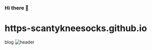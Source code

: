 ### Hi there 👋

<!--
**scantykneesocks/scantykneesocks** is a ✨ _special_ ✨ repository because its `README.md` (this file) appears on your GitHub profile.

Here are some ideas to get you started:

- 🔭 I’m currently working on ...
- 🌱 I’m currently learning ...
- 👯 I’m looking to collaborate on ...
- 🤔 I’m looking for help with ...
- 💬 Ask me about ...
- 📫 How to reach me: ...
- 😄 Pronouns: ...
- ⚡ Fun fact: ...
-->
# https-scantykneesocks.github.io
blog
![header](https://capsule-render.vercel.app/api?type=wave&color=auto&height=300&section=header&text=scantykneesocks&fontSize=90)

